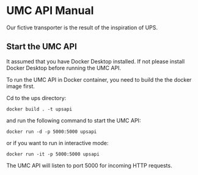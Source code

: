 # UMC API Manual
Our fictive transporter is the result of the inspiration of UPS. 

## Start the UMC API

It assumed that you have Docker Desktop installed. If not please install Docker Desktop before running the UMC API.

To run the UMC API in Docker container, you need to build the the docker image first.

Cd to the ups directory:
````
docker build . -t upsapi
````

and run the following command to start the UMC API:

````
docker run -d -p 5000:5000 upsapi
````

or if you want to run in interactive mode:
````
docker run -it -p 5000:5000 upsapi
````
The UMC API will listen to port 5000 for incoming HTTP requests.